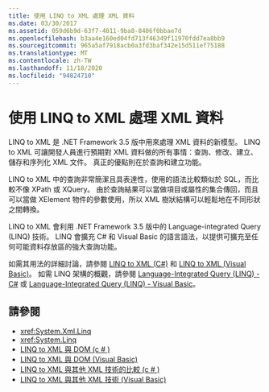 ```yaml
---
title: 使用 LINQ to XML 處理 XML 資料
ms.date: 03/30/2017
ms.assetid: 059d6b9d-63f7-4011-9ba8-8406f0bbae7d
ms.openlocfilehash: b3aa4e160ed04fd713f46349f11970fdd7ea8bb9
ms.sourcegitcommit: 965a5af7918acb0a3fd3baf342e15d511ef75188
ms.translationtype: MT
ms.contentlocale: zh-TW
ms.lasthandoff: 11/18/2020
ms.locfileid: "94824710"
---
```

# <a name="process-xml-data-using-linq-to-xml"></a>使用 LINQ to XML 處理 XML 資料
LINQ to XML 是 .NET Framework 3.5 版中用來處理 XML 資料的新模型。 LINQ to XML 可讓開發人員進行預期對 XML 資料做的所有事情：查詢、修改、建立、儲存和序列化 XML 文件。 真正的優點則在於查詢和建立功能。  
  
 LINQ to XML 中的查詢非常簡潔且具表達性，使用的語法比較類似於 SQL，而比較不像 XPath 或 XQuery。 由於查詢結果可以當做項目或屬性的集合傳回，而且可以當做 XElement 物件的參數使用，所以 XML 樹狀結構可以輕鬆地在不同形狀之間轉換。  
  
 LINQ to XML 會利用 .NET Framework 3.5 版中的 Language-integrated Query (LINQ) 技術。 LINQ 會擴充 C# 和 Visual Basic 的語言語法，以提供可擴充至任何可能資料存放區的強大查詢功能。  
  
 如需其用法的詳細討論，請參閱 [LINQ to XML (C#)](../../linq/linq-xml-overview.md) 和 [LINQ to XML (Visual Basic)](../../linq/linq-xml-overview.md)。 如需 LINQ 架構的概觀，請參閱 [Language-Integrated Query (LINQ) - C#](../../../csharp/programming-guide/concepts/linq/index.md) 或 [Language-Integrated Query (LINQ) - Visual Basic](../../../visual-basic/programming-guide/concepts/linq/index.md)。  
  
## <a name="see-also"></a>請參閱

- <xref:System.Xml.Linq>
- <xref:System.Linq>
- [LINQ to XML 與 DOM (c # ) ](../../linq/linq-xml-vs-dom.md)
- [LINQ to XML 與 DOM (Visual Basic) ](../../linq/linq-xml-vs-dom.md)
- [LINQ to XML 與其他 XML 技術的比較 (c # ) ](../../linq/linq-xml-vs-xml-technologies.md)
- [LINQ to XML 與其他 XML 技術 (Visual Basic) ](../../linq/linq-xml-vs-xml-technologies.md)

